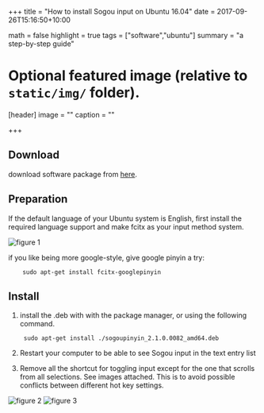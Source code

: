 +++
title = "How to install Sogou input on Ubuntu 16.04"
date = 2017-09-26T15:16:50+10:00

math = false
highlight = true
tags = ["software","ubuntu"]
summary = "a step-by-step guide"

# Optional featured image (relative to `static/img/` folder).
[header]
image = ""
caption = ""

+++

## Download
download software package from [here](http://pinyin.sogou.com/linux/).

## Preparation
If the default language of your Ubuntu system is English, first install the required language support and make fcitx as your input method system.

![ figure 1](/img/install_sogou/1.png  "install language support") 

if you like being more google-style, give google pinyin a try:

        sudo apt-get install fcitx-googlepinyin

## Install
1. install the .deb with with the package manager, or using the following command.

        sudo apt-get install ./sogoupinyin_2.1.0.0082_amd64.deb 

2. Restart your computer to be able to see  Sogou input in the text entry list

3. Remove all the shortcut for toggling input except for the one that scrolls from all selections. See images attached. This is to avoid possible conflicts between different hot key settings.

![ figure 2](/img/install_sogou/2.png  "Hot key settings") 
![ figure 3](/img/install_sogou/3.png  "Hot key settings") 
